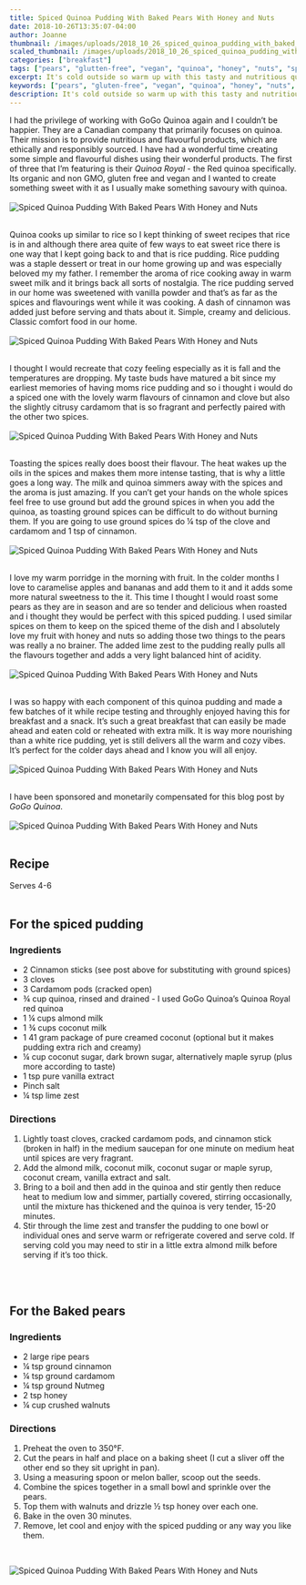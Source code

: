 ```yaml
---
title: Spiced Quinoa Pudding With Baked Pears With Honey and Nuts
date: 2018-10-26T13:35:07-04:00
author: Joanne
thumbnail: /images/uploads/2018_10_26_spiced_quinoa_pudding_with_baked_pears_with_honey_and_nuts_1.jpg
scaled_thumbnail: /images/uploads/2018_10_26_spiced_quinoa_pudding_with_baked_pears_with_honey_and_nuts_0.jpg
categories: ["breakfast"]
tags: ["pears", "glutten-free", "vegan", "quinoa", "honey", "nuts", "sponsored"]
excerpt: It's cold outside so warm up with this tasty and nutritious quinoa pudding
keywords: ["pears", "gluten-free", "vegan", "quinoa", "honey", "nuts", "breakfast", "pudding"]
description: It's cold outside so warm up with this tasty and nutritious quinoa pudding for breakfast. Simple, creamy and delicous, this spiced quinoa pudding will warm you up and feed your soul
---
```


I had the privilege of working with GoGo Quinoa again and I couldn’t be happier. They are a Canadian company that primarily focuses on quinoa. Their mission is to provide nutritious and flavourful products, which are ethically and responsibly sourced. I have had a wonderful time creating some simple and flavourful dishes using their wonderful products. The first of three that I’m featuring is their _Quinoa Royal_ - the Red quinoa specifically. Its organic and non GMO, gluten free and vegan and I wanted to create something sweet with it as I usually make something savoury with quinoa.
</br>
</br>
![Spiced Quinoa Pudding With Baked Pears With Honey and Nuts](/images/uploads/2018_10_26_spiced_quinoa_pudding_with_baked_pears_with_honey_and_nuts_2.jpg)
</br>
</br>

Quinoa cooks up similar to rice so I kept thinking of sweet recipes that rice is in and although there area quite of few ways to eat sweet rice there is one way that I kept going back to and that is rice pudding. Rice pudding was a staple dessert or treat in our home growing up and was especially beloved my my father. I remember the aroma of rice cooking away in warm sweet milk and it brings back all sorts of nostalgia. The rice pudding served in our home was sweetened with vanilla powder and that’s as far as the spices and flavourings went while it was cooking. A dash of cinnamon was added just before serving and thats about it. Simple, creamy and delicious. Classic comfort food in our home.
</br>
</br>
![Spiced Quinoa Pudding With Baked Pears With Honey and Nuts](/images/uploads/2018_10_26_spiced_quinoa_pudding_with_baked_pears_with_honey_and_nuts_3.jpg)
</br>
</br>

I thought I would recreate that cozy feeling especially as it is fall and the temperatures are dropping. My taste buds have matured a bit since my earliest memories of having moms rice pudding and so i thought i would do a spiced one with the lovely warm flavours of cinnamon and clove but also the slightly citrusy cardamom that is so fragrant and perfectly paired with the other two spices.
</br>
</br>
![Spiced Quinoa Pudding With Baked Pears With Honey and Nuts](/images/uploads/2018_10_26_spiced_quinoa_pudding_with_baked_pears_with_honey_and_nuts_4.jpg)
</br>
</br>

Toasting the spices really does boost their flavour. The heat wakes up the oils in the spices and makes them more intense tasting, that is why a little goes a long way. The milk and quinoa simmers away with the spices and the aroma is just amazing. If you can’t get your hands on the whole spices feel free to use ground but add the ground spices in when you add the quinoa, as toasting ground spices can be difficult to do without burning them. If you are going to use ground spices do &frac14; tsp of the clove and cardamom and 1 tsp of cinnamon.
</br>
</br>
![Spiced Quinoa Pudding With Baked Pears With Honey and Nuts](/images/uploads/2018_10_26_spiced_quinoa_pudding_with_baked_pears_with_honey_and_nuts_5.jpg)
</br>
</br>

I love my warm porridge in the morning with fruit. In the colder months I love to caramelise apples and bananas and add them to it and it adds some more natural sweetness to the it. This time I thought I would roast some pears as they are in season and are so tender and delicious when roasted and i thought they would be perfect with this spiced pudding. I used similar spices on them to keep on the spiced theme of the dish and I absolutely love my fruit with honey and nuts so adding those two things to the pears was really a no brainer. The added lime zest to the pudding really pulls all the flavours together and adds a very light balanced hint of acidity.
</br>
</br>
![Spiced Quinoa Pudding With Baked Pears With Honey and Nuts](/images/uploads/2018_10_26_spiced_quinoa_pudding_with_baked_pears_with_honey_and_nuts_6.jpg)
</br>
</br>

I was so happy with each component of this quinoa pudding and made a few batches of it while recipe testing and throughly enjoyed having this for breakfast and a snack. It’s such a great breakfast that can easily be made ahead and eaten cold or reheated with extra milk. It is way more nourishing than a white rice pudding, yet is still delivers all the warm and cozy vibes. It’s perfect for the colder days ahead and I know you will all enjoy. 
</br>
</br>
![Spiced Quinoa Pudding With Baked Pears With Honey and Nuts](/images/uploads/2018_10_26_spiced_quinoa_pudding_with_baked_pears_with_honey_and_nuts_7.jpg)
</br>
</br>

I have been sponsored and monetarily compensated for this blog post by _GoGo Quinoa_.
</br>
</br>
![Spiced Quinoa Pudding With Baked Pears With Honey and Nuts](/images/uploads/2018_10_26_spiced_quinoa_pudding_with_baked_pears_with_honey_and_nuts_8.jpg)
</br>
</br>

## Recipe
Serves 4-6
</br>
</br>

## For the spiced pudding
### Ingredients 

* 2 Cinnamon sticks (see post above for substituting with ground spices)
* 3 cloves 
* 3 Cardamom pods (cracked open) 
* &frac34; cup quinoa, rinsed and drained - I used GoGo Quinoa’s Quinoa Royal red quinoa 
* 1 &frac14; cups almond milk
* 1 &frac34; cups coconut milk
* 1 41 gram package of pure creamed coconut (optional but it makes pudding extra rich and creamy) 
* &frac14; cup coconut sugar, dark brown sugar, alternatively maple syrup (plus more according to taste)
* 1 tsp pure vanilla extract 
* Pinch salt
* &frac14; tsp lime zest

### Directions

1. Lightly toast cloves, cracked cardamom pods, and cinnamon stick (broken in half) in the medium saucepan for one minute on medium heat until spices are very fragrant. 
2. Add the almond milk, coconut milk, coconut sugar or maple syrup, coconut cream, vanilla extract and salt. 
3. Bring to a boil and then add in the quinoa and stir gently then reduce heat to medium low and simmer, partially covered, stirring occasionally, until the mixture has thickened and the quinoa is very tender, 15-20 minutes. 
4. Stir through the lime zest and transfer the pudding to one bowl or individual ones and serve warm or refrigerate covered and serve cold. If serving cold you may need to stir in a little extra almond milk before serving if it’s too thick. 
</br>
</br>

## For the Baked pears
### Ingredients 

* 2 large ripe pears
* &frac14; tsp ground cinnamon
* &frac14; tsp ground cardamom 
* &frac14; tsp ground Nutmeg
* 2 tsp honey
* &frac14; cup crushed walnuts

### Directions

1. Preheat the oven to 350&deg;F.
1. Cut the pears in half and place on a baking sheet (I cut a sliver off the other end so they sit upright in pan).
1. Using a measuring spoon or melon baller, scoop out the seeds.
1. Combine the spices together in a small bowl and sprinkle over the pears. 
1. Top them with walnuts and drizzle &frac12; tsp honey over each one.
1. Bake in the oven 30 minutes. 
1. Remove, let cool and enjoy with the spiced pudding or any way you like them. 
</br>

![Spiced Quinoa Pudding With Baked Pears With Honey and Nuts](/images/uploads/2018_10_26_spiced_quinoa_pudding_with_baked_pears_with_honey_and_nuts_9.jpg)
